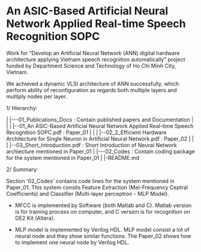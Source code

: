 # An ASIC-Based Artificial Neural Network Applied Real-time Speech Recognition SOPC

Work for “Develop an Artificial Neural Network
(ANN) digital hardware architecture applying Vietnam speech recognition
automatically” project funded by Department Science and Technology of Ho Chi
Minh City, Vietnam.

We achieved a dynamic VLSI architecture of ANN successfully, which
perform ability of reconfiguration as regards both multiple layers and multiply
nodes per layer. 

1/ Hierarchy:

|
|---01_Publications_Docs : Contain published papers and Documentation
|    |
|    |--01_An ASIC-Based Artificial Neural Network Applied Real-time Speech Recognition SOPC.pdf : Paper_01 
|    |
|    |--02_2_Efficient Hardware Architecture for Single Neuron in Artificial Neural Network.pdf  : Paper_02
|    |
|    |--03_Short_Introduction.pdf : Short Introduction of Neural Network archiecture mentioned in Paper_01
|
|---02_Codes : Contain coding package for the system mentioned in Paper_01
|
|-README.md

2/ Summary:

Section '02_Codes' contains code lines for the system mentioned in Paper_01. 
This system consits Feature Extraction (Mel-Frequency Ceptral Coefficients) and Classifier (Multi-layer perceptron - MLP Model).

+ MFCC is implemented by Software (both Matlab and C). Matlab version is for training process on computer, and C version is for recognition on DE2 Kit (Altera).

+ MLP model is implemented by Verilog HDL. MLP model consist a lot of neural node and they show similar functions. The Paper_02 shows how to implement one neural node by Verilog HDL.

